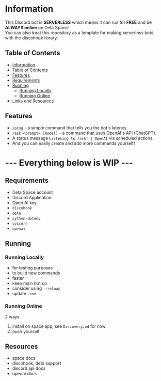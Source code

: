 # Information
This Discord bot is **SERVERLESS** which means it can run for **FREE** and be **ALWAYS online** on Deta Space!  
You can also treat this repository as a template for making serverless bots with the discohook library.

## Table of Contents
- [Information](#information)
- [Table of Contents](#table-of-contents)
- [Features](#features)
- [Requirements](#requirements)
- [Running](#running)
  - [Running Locally](#running-locally)
  - [Running Online](#running-online)
- [Links and Resources](#resources)

## Features
- `/ping` - a simple command that tells you the bot's latency.
- `/ask <prompt> [model]` - a command that uses OpenAI's API (ChatGPT).
- A status message `Listening to /ask! | OpenAI` via scheduled actions.
- And you can easily create and add more commands yourself!

# --- Everything below is WIP ---

## Requirements
- Deta Space account
- Discord Application
- Open AI key
- `discohook`
- `deta`
- `python-dotenv`
- `uvicorn`
- `openai`

## Running

### Running Locally
- for testing purposes
- to build new commands
- faster
- keep main bot up
- consider using `--reload`
- update `.env`

### Running Online
2 ways
1. install on space app, see `Discovery.md` for now.
2. push yourself

## Resources
- space docs
- discohook, deta support
- discord api docs
- openai docs
